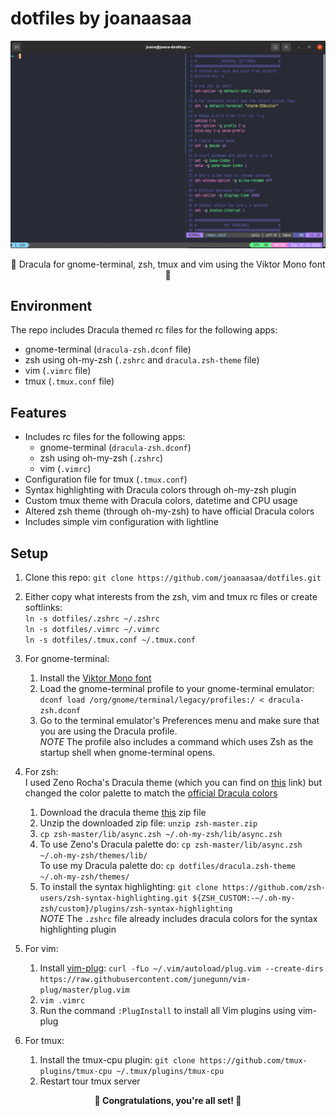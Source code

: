 # dotfiles by joanaasaa

![A very Dracula screenshot](resources/screenshot.png "A very Dracula screenshot")
<p align="center">🧛 Dracula for gnome-terminal, zsh, tmux and vim using the Viktor Mono font 🧛</p>

## Environment

The repo includes Dracula themed rc files for the following apps:
- gnome-terminal (`dracula-zsh.dconf` file)
- zsh using oh-my-zsh (`.zshrc` and `dracula.zsh-theme` file)
- vim (`.vimrc` file)
- tmux (`.tmux.conf` file)

## Features

- Includes rc files for the following apps:
    - gnome-terminal (`dracula-zsh.dconf`)
    - zsh using oh-my-zsh (`.zshrc`)
    - vim (`.vimrc`)
- Configuration file for tmux (`.tmux.conf`)
- Syntax highlighting with Dracula colors through oh-my-zsh plugin
- Custom tmux theme with Dracula colors, datetime and CPU usage
- Altered zsh theme (through oh-my-zsh) to have official Dracula colors
- Includes simple vim configuration with lightline

## Setup

1. Clone this repo: `git clone https://github.com/joanaasaa/dotfiles.git` 

2. Either copy what interests from the zsh, vim and tmux rc files or create softlinks:\
`ln -s dotfiles/.zshrc ~/.zshrc` \
`ln -s dotfiles/.vimrc ~/.vimrc` \
`ln -s dotfiles/.tmux.conf ~/.tmux.conf`

3. For gnome-terminal:
    1. Install the [Viktor Mono font](https://rubjo.github.io/victor-mono/)
    2. Load the gnome-terminal profile to your gnome-terminal emulator: `dconf load /org/gnome/terminal/legacy/profiles:/ < dracula-zsh.dconf`
    3. Go to the terminal emulator's Preferences menu and make sure that you are using the Dracula profile.\
    _NOTE_ The profile also includes a command which uses Zsh as the startup shell when gnome-terminal opens.

4. For zsh:\
I used Zeno Rocha's Dracula theme (which you can find on [this](https://draculatheme.com/zsh) link) but changed the color palette to match the [official Dracula colors](https://draculatheme.com/contribute#color-palette)
    1. Download the dracula theme [this](https://github.com/dracula/zsh/archive/master.zip) zip file
    2. Unzip the downloaded zip file: `unzip zsh-master.zip`
    3. `cp zsh-master/lib/async.zsh ~/.oh-my-zsh/lib/async.zsh`
    4. To use Zeno's Dracula palette do: `cp zsh-master/lib/async.zsh ~/.oh-my-zsh/themes/lib/`\
    To use my Dracula palette do: `cp dotfiles/dracula.zsh-theme ~/.oh-my-zsh/themes/`
    5. To install the syntax highlighting: `git clone https://github.com/zsh-users/zsh-syntax-highlighting.git ${ZSH_CUSTOM:-~/.oh-my-zsh/custom}/plugins/zsh-syntax-highlighting`\
    _NOTE_ The `.zshrc` file already includes     dracula colors for the syntax highlighting plugin

5. For vim:
    1. Install [vim-plug](https://github.com/junegunn/vim-plug): `curl -fLo ~/.vim/autoload/plug.vim --create-dirs https://raw.githubusercontent.com/junegunn/vim-plug/master/plug.vim`
    2. `vim .vimrc`
    3. Run the command `:PlugInstall` to install all Vim plugins using vim-plug

6. For tmux:
    1. Install the tmux-cpu plugin: `git clone https://github.com/tmux-plugins/tmux-cpu ~/.tmux/plugins/tmux-cpu`
    2. Restart tour tmux server
      

**<p align="center">🎉 Congratulations, you're all set! 🎉</p>**